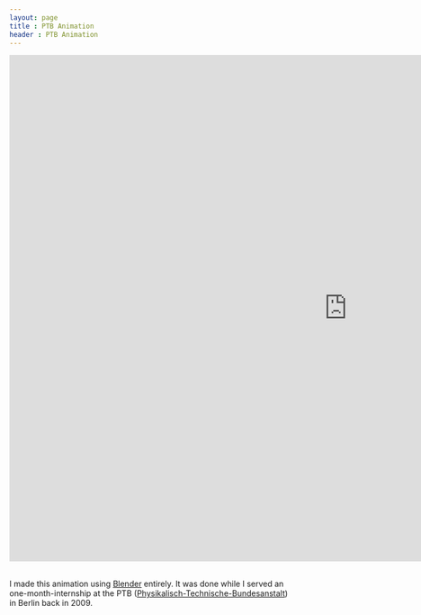 ```yaml
---
layout: page
title : PTB Animation
header : PTB Animation
---
```


<div class="responsive-video-43">
<iframe src="http://player.vimeo.com/video/6830808?title=0&amp;byline=0&amp;portrait=0&amp;color={% include link_color %}" width="1200" height="900" frameborder="0" webkitAllowFullScreen allowFullScreen></iframe>
</div>

<br>

I made this animation using <a href="http://www.blender.org/">Blender</a> entirely. It was done while I served an one-month-internship at the PTB (<a href="http://www.ptb.de/">Physikalisch-Technische-Bundesanstalt</a>) in Berlin back in 2009.
